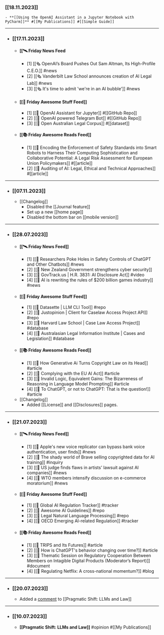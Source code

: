 ### [[18.11.2023]]
	- **[[Using the OpenAI Assistant in a Jupyter Notebook with PyCharm]]** #[[My Publications]] #[[Simple Guide]]
- ---
- ### [[17.11.2023]]
	- #### [[🛰 Friday News Feed
		- [1] [[🗞 OpenAI’s Board Pushes Out Sam Altman, Its High-Profile C.E.O.]] #news
		- [2] [[🗞 Vanderbilt Law School announces creation of AI Legal Lab]] #news
		- [3] [[🗞 It's time to admit 'we're in an AI bubble']] #news
	- #### [[🧰 Friday Awesome Stuff Feed]]
		- [1] [[🔗 OpenAI Assistant for Jupyter]] #[[GitHub Repo]]
		- [2] [[🔗 OpenAI powered Telegram Bot]] #[[GitHub Repo]]
		- [3] [[🔗 Open Australian Legal Corpus]] #[[dataset]]
	- #### [[📚 Friday Awesome Reads Feed]]
		- [1] [[📝 Encoding the Enforcement of Safety Standards into Smart Robots to Harness Their Computing Sophistication and Collaborative Potential: A Legal Risk Assessment for European Union Policymakers]] #[[article]]
		- [2] [[📝 Auditing of AI: Legal, Ethical and Technical Approaches]] #[[article]]
- ---
- ### [[07.11.2023]]
	- [[Changelog]]
		- Disabled the [[Journal feature]]
		- Set up a new [[home page]]
		- Disabled the bottom bar on [[mobile version]]
- ---
- ### [[28.07.2023]]
	- #### [[🛰 Friday News Feed]]
		- [1] [[🔗 Researchers Poke Holes in Safety Controls of ChatGPT and Other Chatbots]] #news
		- [2] [[🔗 New Zealand Government strengthens cyber security]]
		- [3] [[📼 GovTrack.us | H.R. 3831: AI Disclosure Act]] #video
		- [4] [[🔗 AI is rewriting the rules of $200 billion games industry]] #news
	- #### [[🧰 Friday Awesome Stuff Feed]]
		- [1] [[🔗 Datasette | LLM CLI Tool]] #repo
		- [2] [[🔗 Justopinion | Client for Caselaw Access Project API]] #repo
		- [3] [[🔗 Harvard Law School | Case Law Access Project]] #database
		- [4] [[🔗 Australasian Legal Information Institute | Cases and Legislation]] #database
	- #### [[📚 Friday Awesome Reads Feed]]
		- [1] [[📝 How Generative Ai Turns Copyright Law on its Head]] #article
		- [2] [[📝 Complying with the EU AI Act]] #article
		- [3] [[📝 Invalid Logic, Equivalent Gains: The Bizarreness of Reasoning in Language Model Prompting]] #article
		- [4] [[📝 To ChatGPT, or not to ChatGPT: That is the question!]] #article
	- [[Changelog]]
		- Added [[License]] and [[Disclosures]] pages.
- ---
- ### [[21.07.2023]]
	- #### [[🛰 Friday News Feed]]
		- [1] [[🔗 Apple's new voice replicator can bypass bank voice authentication, user finds]] #news
		- [2] [[🔗 The shady world of Brave selling copyrighted data for AI training]] #inquiry
		- [3] [[🔗 US judge finds flaws in artists' lawsuit against AI companies]] #news
		- [4] [[🔗 WTO members intensify discussion on e-commerce moratorium]] #news
	- #### [[🧰 Friday Awesome Stuff Feed]]
		- [1] [[🔗 Global AI Regulation Tracker]] #tracker
		- [2] [[🔗 Awesome AI Guidelines]] #repo
		- [3] [[🔗 Legal Natural Language Processing]] #repo
		- [4] [[🔗 OECD Emerging AI-related Regulation]] #tracker
	- #### [[📚 Friday Awesome Reads Feed]]
		- [1] [[📝 TRIPS and Its Futures]] #article
		- [2] [[📝 How is ChatGPT's behavior changing over time?]] #article
		- [3] [[📄 Thematic Session on Regulatory Cooperation Between Members on Intagible Digital Products (Moderator’s Report)]] #document
		- [4] [[🔗 Regulating Netflix: A cross-national momentum?]] #blog
- ---
- ### [[20.07.2023]]
	- Added a [comment](((64ae18ef-8b6a-4137-a013-e9f60ac5f40a))) to [[Pragmatic Shift: LLMs and Law]]
- ---
- ### [[10.07.2023]]
	- **[[Pragmatic Shift: LLMs and Law]]** #opinion #[[My Publications]]